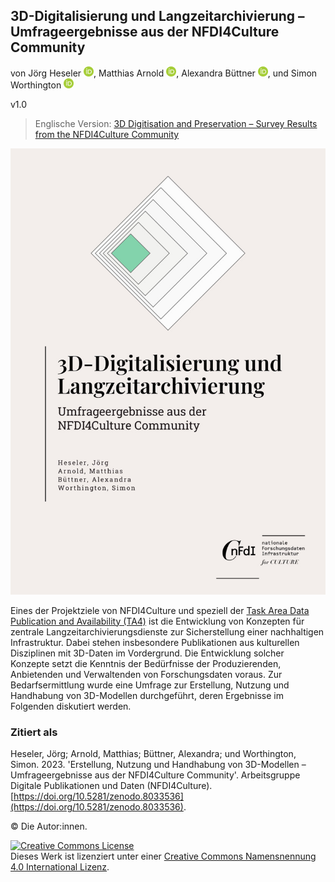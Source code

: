 ## 3D-Digitalisierung und Langzeitarchivierung – Umfrageergebnisse aus der NFDI4Culture Community

von Jörg Heseler <a href="https://orcid.org/0000-0002-1497-627X"><img alt="ORCID logo" src="uhtml/images/ORCIDiD_icon128x128.png" width="16" height="16" /></a>, Matthias Arnold <a href="https://orcid.org/0000-0003-0876-6177"><img alt="ORCID logo" src="uhtml/images/ORCIDiD_icon128x128.png" width="16" height="16" /></a>, Alexandra Büttner <a href="https://orcid.org/0000-0002-4950-0941"><img alt="ORCID logo" src="uhtml/images/ORCIDiD_icon128x128.png" width="16" height="16" /></a>, und Simon Worthington <a href="https://orcid.org/0000-0002-8579-9717"><img alt="ORCID logo" src="uhtml/images/ORCIDiD_icon128x128.png" width="16" height="16" /></a>

v1.0

 > Englische Version: [3D Digitisation and Preservation – Survey Results from the NFDI4Culture Community](https://nfdi4culture.github.io/3d-digitisation-and-preservation/)

<picture>
 <source media="(prefers-color-scheme: dark)" srcset="cover/cover-small.jpg">
 <source media="(prefers-color-scheme: light)" srcset="cover/cover-small.jpg">
 <img alt="publication cover" src="cover/cover-small.jpg">
</picture>

Eines der Projektziele von NFDI4Culture und speziell der [Task Area Data Publication and Availability (TA4)](https://nfdi4culture.de/what-we-do/task-areas/task-area-4.html) ist die Entwicklung von Konzepten für zentrale Langzeitarchivierungsdienste zur Sicherstellung einer nachhaltigen Infrastruktur. Dabei stehen insbesondere Publikationen aus kulturellen Disziplinen mit 3D-Daten im Vordergrund. Die Entwicklung solcher Konzepte setzt die Kenntnis der Bedürfnisse der Produzierenden, Anbietenden und Verwaltenden von Forschungsdaten voraus. Zur Bedarfsermittlung wurde eine Umfrage zur Erstellung, Nutzung und Handhabung von 3D-Modellen durchgeführt, deren Ergebnisse im Folgenden diskutiert werden.
### Zitiert als

Heseler, Jörg; Arnold, Matthias; Büttner, Alexandra; und Worthington, Simon. 2023. 'Erstellung, Nutzung und Handhabung von 3D-Modellen – Umfrageergebnisse aus der NFDI4Culture Community'. Arbeitsgruppe Digitale Publikationen und Daten (NFDI4Culture). [https://doi.org/10.5281/zenodo.8033536](https://doi.org/10.5281/zenodo.8033536). 

© Die Autor:innen.

<a rel="license" href="https://creativecommons.org/licenses/by/4.0/"><img alt="Creative Commons License" style="border-width:0" src="https://i.creativecommons.org/l/by/4.0/88x31.png" /></a><br />Dieses Werk ist lizenziert unter einer <a rel="license" href="https://creativecommons.org/licenses/by/4.0/">Creative Commons Namensnennung 4.0 International Lizenz</a>.
